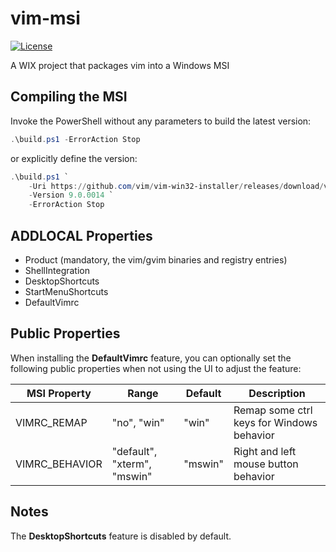 # vim-msi

[![License](https://img.shields.io/badge/license-MIT-blue.svg)](LICENSE.md)

A WIX project that packages vim into a Windows MSI

## Compiling the MSI

Invoke the PowerShell without any parameters to build the latest version:

```powershell
.\build.ps1 -ErrorAction Stop
```

or explicitly define the version:

```powershell
.\build.ps1 `
    -Uri https://github.com/vim/vim-win32-installer/releases/download/v9.0.0014/gvim_9.0.0014_x64.zip `
    -Version 9.0.0014 `
    -ErrorAction Stop
```

## ADDLOCAL Properties

  - Product (mandatory, the vim/gvim binaries and registry entries)
  - ShellIntegration
  - DesktopShortcuts
  - StartMenuShortcuts
  - DefaultVimrc

## Public Properties

When installing the **DefaultVimrc** feature, you can optionally set the following
public properties when not using the UI to adjust the feature:

MSI Property | Range | Default | Description
--- | --- | --- | ---
VIMRC\_REMAP | "no", "win" | "win" | Remap some ctrl keys for Windows behavior
VIMRC\_BEHAVIOR | "default", "xterm", "mswin" | "mswin" | Right and left mouse button behavior

## Notes

The **DesktopShortcuts** feature is disabled by default.